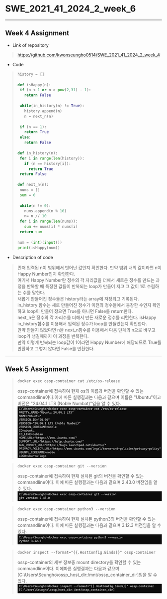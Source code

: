 # SWE_2021_41_2024_2_week_6
---
## Week 4 Assignment
* Link of repository
>https://github.com/kwonseungho0514/SWE_2021_41_2024_2_week_4
* Code
>```Python
>history = []
>
>def isHappy(n):
>  if (n < 1 or n > pow(2,31) - 1):
>    return False
>
>  while(in_history(n) != True):
>    history.append(n)
>    n = next_n(n)
>
>  if (n == 1):
>    return True
>  else:
>    return False
>
>def in_history(n):
>  for i in range(len(history)):
>    if (n == history[i]):
>      return True
>  return False
>
>def next_n(n):
>  nums = []
>  sum = 0
>
>  while(n != 0):
>    nums.append(n % 10)
>    n= n // 10
>  for i in range(len(nums)):
>    sum += nums[i] * nums[i]
>  return sum
>
>num = (int)(input())
>print(isHappy(num))
>```

* Description of code
> 먼저 입력된 n이 범위에서 벗어난 값인지 확인한다. 만약 범위 내의 값이라면 n이 Happy Number인지 확인한다.\
> 여기서 Happy Number란 정수의 각 자리값을 더해서 새로운 정수를 만드는 과정을 반복할 때 특정한 값들이 반복되는 loop가 만들어 지고 그 값이 1로 수렴하는 수를 말한다.\
> 새롭게 만들어진 정수들은 history라는 array에 저장되고 기록된다.\
> in_history 함수는 새로 만들어진 정수가 이전의 정수들에서 등장한 수인지 확인하고 loop이 만들어 졌으면 True를 아니면 False를 return한다.\
> next_n은 정수의 각 자리수를 더해서 만든 새로운 정수를 리턴한다. isHappy in_history함수를 이용해서 입력된 정수가 loop를 만들었는지 확인한다.\
> 만약 만들지 않았다면 n을 next_n함수를 이용해서 다음 단계의 n으로 바꾸고 loop가 생길때까지 이 과정을 반복한다.\
> 만약 이렇게 반복되는 loop값이 1이라면 Happy Number에 해당되므로 True를 반환하고 그렇지 않다면 False를 반환한다.
---
## Week 5 Assignment

> ```Shell
> docker exec ossp-container cat /etc/os-release
> ```
> ossp-container에 접속하여 현재 os의 이름과 버전을 확인할 수 있는 commandline이다.이에 따른 실행결과는 다음과 같으며 이름은 "Ubuntu"이고 버전은 "24.04.1 LTS (Noble Numbat)"임을 알 수 있다.  
> ![os-release](./1.png)

> ```Shell
> docker exec ossp-container git --version
> ```
> ossp-container에 접속하여 현재 설치된 git의 버전을 확인할 수 있는 commandline이다. 이에 따른 실행결과는 다음과 같으며 2.43.0 버전임을 알 수 있다.  
> ![git version](./2.png)

> ```Shell
> docker exec ossp-container python3 --version
> ```
> ossp-container에 접속하여 현재 설치된 python3의 버전을 확인할 수 있는 commandline이다. 이에 따른 실행결과는 다음과 같으며 3.12.3 버전임을 알 수 있다.  
> ![python3 versin](./3.png)

> ```Shell
> docker inspect --format="{{.HostConfig.Binds}}" ossp-container
> ```
> ossp-container의 세부 정보중 mount directory를 확인할 수 있는 commandline이다. 이에따른 실행결과는 다음과 같으며 [C:\Users\Seungho\ossp_host_dir:/mnt/ossp_container_dir]임을 알 수 있다.  
> ![directory](./4.png)
